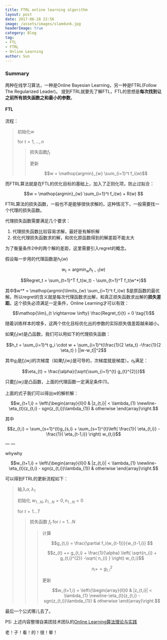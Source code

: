 ```yaml
---
title: FTRL online learning algorithm
layout: post
date: 2017-06-28 22:56
image: /assets/images/slamdunk.jpg
headerImage: true
category: Blog
tag:
- FTL
- FTRL
- Online Learning
author: Sun
---
```


### Summary

两种在线学习算法，一种是Online Bayesian Learning，另一种是FTRL(Follow The Regularized Leader)。
提到FTRL就要先了解FTL，FTL的思想是**每次找到让之前所有损失函数之和最小的参数**。 

<!--more-->

#### FTL

流程：

> 初始化$w$ 
>
> for $t=1,\dots, n$  
>
> > 损失函数$f_t$
> >
> > 更新
> >
> > $$w = \mathop{argmin}_{w} \sum_{i=1}^t f_i(w)$$



而FTRL算法就是在FTL的优化目标的基础上，加入了正则化项，防止过拟合：

$$w = \mathop{argmin}_{w} \sum_{i=1}^t f_i(w) + R(w) $$

FTRL算法的损失函数，一般也不是能够很快求解的，这种情况下，一般需要找一个代理的损失函数。

代理损失函数需要满足几个要求：

1. 代理损失函数比较容易求解，最好是有解析解
2. 优化代理损失函数求的解，和优化原函数得到的解差距不能太大

为了衡量条件2中的两个解的差距，这里需要引入regret的概念。

假设每一步用的代理函数是$h_t(w)$

$$w_t = \mathop{argmin}_w h_{t-1}(w)$$

$$Regret_t = \sum_{t=1}^T f_t(w_t) - \sum_{t=1}^T f_t(w^*)$$

其中$w^* = \mathop{argmin}\limits_{w} \sum_{i=1}^t f_i(w)  $是原函数的最优解。所以regret的含义就是每次代理函数求出解，和真正损失函数求出解的**损失差距**。这个损失必须满足一定条件，Online Learning才可以有效：

$$\mathop{\lim}_{t \rightarrow \infty} \frac{Regret_t}{t} = 0 \tag{1}$$

随着训练样本的增多，这两个优化目标优化出的参数的实际损失值差距越来越小。



如果$f_t(w)$是凸函数，我们可以用如下的代理损失函数：

$$h_t = \sum_{i=1}^t g_i \cdot w + \sum_{i=1}^t(\frac{1}{2 \eta_t} -\frac{1}{2 \eta_t} ) ||w-w_t||^2$$

其中$g_i$是$f_i(w_i)$的次梯度（如果$f_i(w_i)$是可导的，次梯度就是梯度）。$\eta_t$满足：

$$\eta_{t} = \frac{\alpha}{\sqrt{\sum_{i=1}^{t} g_{t}^{2}}}$$

只要$f_i(w_i)$是凸函数，上面的代理函数一定满足条件(1)。



上面的式子我们可以得出$w$的解析解：

$$w_{t+1,i} = \left\{\begin{array}{ll}0 & |z_{t,i}| < \lambda_{1} \newline-\eta_{t}(z_{t,i} - sgn(z_{t,i})\lambda_{1})  & otherwise \end{array}\right.$$

其中

$$z_{t,i} = \sum_{s=1}^{t}g_{s,i} + \sum_{s=1}^{t}\left( \frac{1}{ \eta_{t,i}} - \frac{1}{ \eta_{t-1,i}} \right) w_{t,i}$$

— — 

whywhy




$$w_{t+1,i} = \left\{\begin{array}{ll}0 & |z_{t,i}| < \lambda_{1} \newline-\eta_{t}(z_{t,i} - sgn(z_{t,i})\lambda_{1})  & otherwise \end{array}\right.$$

可以得到FTRL的更新流程如下：

> 输入$\alpha, \lambda_1$
>
> 初始化 $w_{1…N}, z_{1…N} = 0, n_{1…N} = 0$
>
> for $t = 1 … T$
>
> > 损失函数 $f_t$ for $i = 1 ...N$
> >
> > > 计算
> > >
> > > $$g_{t,i} = \frac{\partial f_i(w_{t-1})}{w_{t-1,i}} $$
> > >
> > > $$z_{t} += g_{t,i} + \frac{1}{\alpha} \left( \sqrt{n_{i} + g_{t,i}^{2}} -\sqrt{ n_{i} } \right) w_{t,i}$$
> > >
> > > $$n_i += g_{t,i}^2 $$
> > >
> > > 更新
> > >
> > > $$w_{t+1,i} = \left\{\begin{array}{ll}0 & |z_{t,i}| < \lambda_{1} \newline-\eta_{t}(z_{t,i} - sgn(z_{t,i})\lambda_{1})  & otherwise \end{array}\right.$$




最后一个公式哪儿去了。

PS: 上述内容整理自美团技术团队的[Online Learning算法理论与实践](http://tech.meituan.com/online-learning.html?utm_source=tuicool&utm_medium=referral)

老！子！看！的！很！晕！



